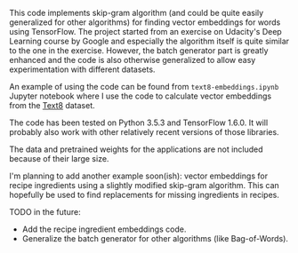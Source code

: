 This code implements skip-gram algorithm (and could be quite easily generalized for other algorithms)
for finding vector embeddings for words using TensorFlow. The project started from an exercise on
Udacity's Deep Learning course by Google and especially the algorithm itself is quite similar to
the one in the exercise. However, the batch generator part is greatly enhanced and the code is also
otherwise generalized to allow easy experimentation with different datasets.

An example of using the code can be found from `text8-embeddings.ipynb` Jupyter notebook where I use
the code to calculate vector embeddings from the [Text8](http://mattmahoney.net/dc/textdata) dataset.

The code has been tested on Python 3.5.3 and TensorFlow 1.6.0. It will probably also work with
other relatively recent versions of those libraries.

The data and pretrained weights for the applications are not included because of their large size.

I'm planning to add another example soon(ish): vector embeddings for recipe ingredients using a
slightly modified skip-gram algorithm. This can hopefully be used to find replacements for missing
ingredients in recipes.

TODO in the future:
* Add the recipe ingredient embeddings code.
* Generalize the batch generator for other algorithms (like Bag-of-Words).